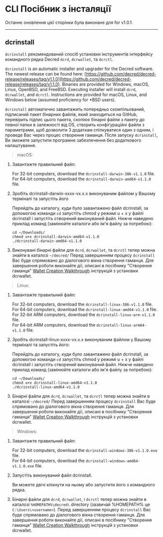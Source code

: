 # CLI Посібник з інсталяції  

Останнє оновлення цієї сторінки була виконане для for v1.0.1.

---

## dcrinstall 

`dcrinstall` рекомендований спосіб установки інструментів інтерфейсу командного рядка Decred `dcrd`, `dcrwallet`, та `dcrctl`.

`dcrinstall` is an automatic installer and upgrader for the Decred software. The newest release can be found here: [https://github.com/decred/decred-release/releases/tag/v1.1.0](https://github.com/decred/decred-release/releases/tag/v1.1.0). Binaries are provided for Windows, macOS, Linux, OpenBSD, and FreeBSD. Executing installer will install `dcrd`, `dcrwallet`, and `dcrctl`. Instructions are provided for macOS, Linux, and Windows below (assumed proficiency for *BSD users).

`dcrinstall` автоматично завантажить попередньо скомпільований, підписаний пакет бінарних файлів, який знаходиться на GitHub, перевірить підпис цього пакета, скопіює бінарні файли з пакету до певної папки в залежності від OS, створить конфігураційні файли з параметрами, щоб дозволити 3 додаткам спілкуватися один з одним, і проведе Вас через процес створення гаманця. Після запуску `dcrinstall`, Ви зможете запустити програмне забезпечення без додаткового налаштування.

> macOS:

1. Завантажте правильний файл:

    For 32-bit computers, download the `dcrinstall-darwin-386-v1.1.0` file. <br />
    For 64-bit computers, download the `dcrinstall-darwin-amd64-v1.1.0` file.

2. Зробіть dcrinstall-darwin-xxxx-vx.x.x виконуваним файлом у Вашому терміналі та запустіть його

    Перейдіть до каталогу, куди було завантажено файл dcrinstall, за допомогою команди `cd` запустіть chmod у режимі u + x у файлі dcrinstall і запустіть створений виконуваний файл. Нижче наведено приклад команд (замінюйте каталоги або ім'я файлу за потребою):
    
    `cd ~/Downloads/` <br />
    `chmod u+x dcrinstall-darwin-amd64-v1.1.0` <br />
    `./dcrinstall-darwin-amd64-v1.1.0`
    
3. Виконувані бінарні файли для `dcrd`, `dcrwallet`, та `dcrctl` тепер можна знайти в каталозі `~/decred/` Перед завершенням процесу `dcrinstall` Вас буде спрямовано до діалогового вікна створення гаманця. Для завершення роботи виконайте дії, описані в посібнику "Створення гаманця" [Wallet Creation Walkthrough](/getting-started/user-guides/dcrwallet-setup.md#wallet-creation-walkthrough) інструкцій з установки dcrwallet.

> Linux:

1. Завантажте правильний файл:

    For 32-bit computers, download the `dcrinstall-linux-386-v1.1.0` file. <br />
    For 64-bit computers, download the `dcrinstall-linux-amd64-v1.1.0` file. <br />
    For 32-bit ARM computers, download the `dcrinstall-linux-arm-v1.1.0` file. <br />
    For 64-bit ARM computers, download the `dcrinstall-linux-arm64-v1.1.0` file.

2. Зробіть dcrinstall-linux-xxxx-vx.x.x виконуваним файлом у Вашому терміналі та запустіть його:

    Перейдіть до каталогу, куди було завантажено файл dcrinstall, за допомогою команди `cd` запустіть chmod у режимі u + x у файлі dcrinstall і запустіть створений виконуваний файл. Нижче наведено приклад команд (замінюйте каталоги або ім'я файлу за потребою):
    
    `cd ~/Downloads/` <br />
    `chmod u+x dcrinstall-linux-amd64-v1.1.0` <br />
    `./dcrinstall-linux-amd64-v1.1.0`
    
3. Бінарні файли для `dcrd`, `dcrwallet`, та `dcrctl` тепер можна знайти в каталозі `~/decred/` Перед завершенням процесу `dcrinstall` Вас буде спрямовано до діалогового вікна створення гаманця. Для завершення роботи виконайте дії, описані в посібнику "Створення гаманця" [Wallet Creation Walkthrough](/getting-started/user-guides/dcrwallet-setup.md#wallet-creation-walkthrough) інструкцій з установки dcrwallet.

> Windows:

1. Завантажте правильний файл:

    For 32-bit computers, download the `dcrinstall-windows-386-v1.1.0.exe` file. <br />
    For 64-bit computers, download the `dcrinstall-windows-amd64-v1.1.0.exe` file. <br />

2.  Запустіть виконуваний файл dcrinstall.

    Ви можете двічі клікнути на ньому або запустити його з командного рядка. 
    
3. Бінарні файли для `dcrd`, `dcrwallet`, і `dcrctl` тепер можна знайти в каталозі `%HOMEPATH%\decred\` directory (зазвичай %HOMEPATH% це `C:\Users\<username>`). Перед завершенням процесу `dcrinstall` Вас буде спрямовано до діалогового вікна створення гаманця. Для завершення роботи виконайте дії, описані в посібнику "Створення гаманця" [Wallet Creation Walkthrough](/getting-started/user-guides/dcrwallet-setup.md#wallet-creation-walkthrough) інструкцій з установки dcrwallet.
